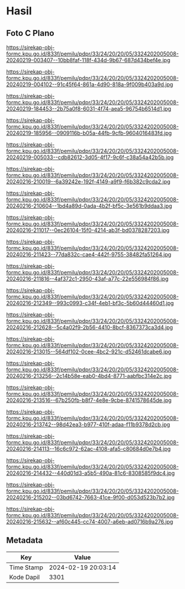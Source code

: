 # Hasil

## Foto C Plano

https://sirekap-obj-formc.kpu.go.id/833f/pemilu/pdpr/33/24/20/20/05/3324202005008-20240219-003407--10bb8faf-118f-434d-9b67-687d434bef4e.jpg

https://sirekap-obj-formc.kpu.go.id/833f/pemilu/pdpr/33/24/20/20/05/3324202005008-20240219-004102--91c45f64-861a-4d90-818a-9f009b403a9d.jpg

https://sirekap-obj-formc.kpu.go.id/833f/pemilu/pdpr/33/24/20/20/05/3324202005008-20240219-184453--2b75a0f8-6031-4f74-aea5-96754b6514d1.jpg

https://sirekap-obj-formc.kpu.go.id/833f/pemilu/pdpr/33/24/20/20/05/3324202005008-20240219-185956--0909116b-b05a-44fb-9cfb-9604016483fd.jpg

https://sirekap-obj-formc.kpu.go.id/833f/pemilu/pdpr/33/24/20/20/05/3324202005008-20240219-005033--cdb82612-3d05-4f17-9c6f-c38a54a42b5b.jpg

https://sirekap-obj-formc.kpu.go.id/833f/pemilu/pdpr/33/24/20/20/05/3324202005008-20240216-210019--6a39242e-192f-4149-a9f9-f6b382c9cda2.jpg

https://sirekap-obj-formc.kpu.go.id/833f/pemilu/pdpr/33/24/20/20/05/3324202005008-20240216-210604--1bd4a89d-0ada-4b2f-bf5c-3e561b9ddaa3.jpg

https://sirekap-obj-formc.kpu.go.id/833f/pemilu/pdpr/33/24/20/20/05/3324202005008-20240216-211017--0ec26104-15f0-4214-ab3f-bd0378287203.jpg

https://sirekap-obj-formc.kpu.go.id/833f/pemilu/pdpr/33/24/20/20/05/3324202005008-20240216-211423--77da832c-cae4-442f-9755-38482fa51264.jpg

https://sirekap-obj-formc.kpu.go.id/833f/pemilu/pdpr/33/24/20/20/05/3324202005008-20240216-211816--4af372c1-2950-43af-a77c-22e556984f86.jpg

https://sirekap-obj-formc.kpu.go.id/833f/pemilu/pdpr/33/24/20/20/05/3324202005008-20240216-212349--993c0993-c34f-4eb1-bf3c-5b60d44460d1.jpg

https://sirekap-obj-formc.kpu.go.id/833f/pemilu/pdpr/33/24/20/20/05/3324202005008-20240216-212628--5c4a02f9-2b56-4410-8bcf-8367373ca3d4.jpg

https://sirekap-obj-formc.kpu.go.id/833f/pemilu/pdpr/33/24/20/20/05/3324202005008-20240216-213015--564df102-0cee-4bc2-921c-d52461dcabe6.jpg

https://sirekap-obj-formc.kpu.go.id/833f/pemilu/pdpr/33/24/20/20/05/3324202005008-20240216-213256--2c14b58e-eab0-4bd4-8771-aabfbc314e2c.jpg

https://sirekap-obj-formc.kpu.go.id/833f/pemilu/pdpr/33/24/20/20/05/3324202005008-20240216-213516--67b250fb-b8f7-4e8e-9cbe-8741578645de.jpg

https://sirekap-obj-formc.kpu.go.id/833f/pemilu/pdpr/33/24/20/20/05/3324202005008-20240216-213742--98d42ea3-b977-410f-adaa-f11b9378d2cb.jpg

https://sirekap-obj-formc.kpu.go.id/833f/pemilu/pdpr/33/24/20/20/05/3324202005008-20240216-214113--16c6c972-62ac-4108-afa5-c80684d0e7b4.jpg

https://sirekap-obj-formc.kpu.go.id/833f/pemilu/pdpr/33/24/20/20/05/3324202005008-20240216-214432--440d01d3-a5b5-490a-81c6-8308585f9dc4.jpg

https://sirekap-obj-formc.kpu.go.id/833f/pemilu/pdpr/33/24/20/20/05/3324202005008-20240216-215202--03bd6742-7663-41ce-9f00-d053d523b7b2.jpg

https://sirekap-obj-formc.kpu.go.id/833f/pemilu/pdpr/33/24/20/20/05/3324202005008-20240216-215632--af60c445-cc74-4007-a6eb-ad0716b9a276.jpg


## Metadata

| Key        | Value               |
| ---------- | ------------------- |
| Time Stamp | 2024-02-19 20:03:14 |
| Kode Dapil | 3301                |



